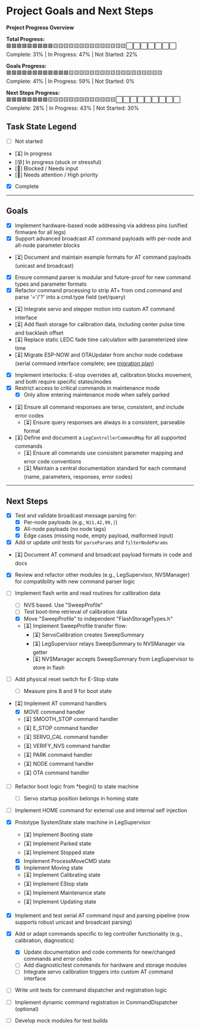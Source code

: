 # Project Goals and Next Steps

**Project Progress Overview**

**Total Progress:**  
🟩🟩🟩🟩🟩🟩🟩🟩🟩🟨🟨🟨🟨🟨🟨🟨🟨🟨🟨🟨🟨🟨🟨⬜⬜⬜⬜⬜⬜⬜  
Complete: 31% | In Progress: 47% | Not Started: 22%

**Goals Progress:**  
🟩🟩🟩🟩🟩🟩🟩🟩🟩🟩🟩🟩🟨🟨🟨🟨🟨🟨🟨🟨🟨🟨🟨🟨🟨🟨🟨🟨🟨🟨  
Complete: 41% | In Progress: 59% | Not Started: 0%

**Next Steps Progress:**  
🟩🟩🟩🟩🟩🟩🟩🟩🟨🟨🟨🟨🟨🟨🟨🟨🟨🟨🟨🟨🟨⬜⬜⬜⬜⬜⬜⬜⬜⬜  
Complete: 28% | In Progress: 43% | Not Started: 30%

## Task State Legend

- [ ] Not started
- [⏳] In progress
- [😰] In progress (stuck or stressful)
- [🧩] Blocked / Needs input
- [🚩] Needs attention / High priority
- [x] Complete

---

## Goals
- [x] Implement hardware-based node addressing via address pins (unified firmware for all legs)
- [x] Support advanced broadcast AT command payloads with per-node and all-node parameter blocks
- [⏳] Document and maintain example formats for AT command payloads (unicast and broadcast)
- [x] Ensure command parser is modular and future-proof for new command types and parameter formats
- [x] Refactor command processing to strip AT+ from cmd.command and parse '='/'?' into a cmd.type field (set/query)
- [⏳] Integrate servo and stepper motion into custom AT command interface
- [⏳] Add flash storage for calibration data, including center pulse time and backlash offset
- [⏳] Replace static LEDC fade time calculation with parameterized slew time
- [⏳] Migrate ESP-NOW and OTAUpdater from anchor node codebase (serial command interface complete; see [migration plan](./ESP-NOW_Command_OTA_Migration_Plan.md))
- [x] Implement interlocks: E-stop overrides all, calibration blocks movement, and both require specific states/modes
- [x] Restrict access to critical commands in maintenance mode
    - [x] Only allow entering maintenance mode when safely parked
- [⏳] Ensure all command responses are terse, consistent, and include error codes
    - [⏳] Ensure query responses are always in a consistent, parseable format
- [⏳] Define and document a `LegControllerCommandMap` for all supported commands
    - [⏳] Ensure all commands use consistent parameter mapping and error code conventions
    - [⏳] Maintain a central documentation standard for each command (name, parameters, responses, error codes)

---

## Next Steps
- [x] Test and validate broadcast message parsing for:
    - [x] Per-node payloads (e.g., `N11,42,99,|`)
    - [x] All-node payloads (no node tags)
    - [x] Edge cases (missing node, empty payload, malformed input)
- [x] Add or update unit tests for `parseParams` and `filterNodeParams`
- [⏳] Document AT command and broadcast payload formats in code and docs
- [x] Review and refactor other modules (e.g., LegSupervisor, NVSManager) for compatibility with new command parser logic

- [ ] Implement flash write and read routines for calibration data
    - [ ] NVS based. Use "SweepProfile"
    - [ ] Test boot-time retrieval of calibration data
    - [x] Move "SweepProfile" to independent "FlashStorageTypes.h"
    - [⏳] Implement SweepProfile transfer flow:
        - [⏳] ServoCalibration creates SweepSummary
        - [⏳] LegSupervisor relays SweepSummary to NVSManager via getter
        - [⏳] NVSManager accepts SweepSummary from LegSupervisor to store in flash

- [ ] Add physical reset switch for E-Stop state
    - [ ] Measure pins 8 and 9 for boot state

- [⏳] Implement AT command handlers
    - [x] MOVE command handler
    - [⏳] SMOOTH_STOP command handler
    - [⏳] E_STOP command handler
    - [⏳] SERVO_CAL command handler
    - [⏳] VERIFY_NVS command handler
    - [⏳] PARK command handler
    - [⏳] NODE command handler
    - [⏳] OTA command handler

- [ ] Refactor boot logic from *begin() to state machine
    - [ ] Servo startup position belongs in homing state

- [ ] Implement HOME command for external use and internal self injection

- [x] Prototype SystemState state machine in LegSupervisor
    - [⏳] Implement Booting state
    - [⏳] Implement Parked state
    - [⏳] Implement Stopped state
    - [x] Implement ProcessMoveCMD state
    - [x] Implement Moving state
    - [⏳] Implement Calibrating state
    - [⏳] Implement EStop state
    - [⏳] Implement Maintenance state
    - [⏳] Implement Updating state

- [x] Implement and test serial AT command input and parsing pipeline (now supports robust unicast and broadcast parsing)

- [x] Add or adapt commands specific to leg controller functionality (e.g., calibration, diagnostics)
    - [x] Update documentation and code comments for new/changed commands and error codes
    - [ ] Add diagnostic/test commands for hardware and storage modules
    - [ ] Integrate servo calibration triggers into custom AT command interface

- [ ] Write unit tests for command dispatcher and registration logic

- [ ] Implement dynamic command registration in CommandDispatcher (optional)

- [ ] Develop mock modules for test builds

